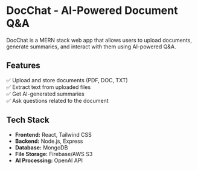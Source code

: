 # **DocChat - AI-Powered Document Q&A**  

DocChat is a MERN stack web app that allows users to upload documents, generate summaries, and interact with them using AI-powered Q&A.  

## **Features**  
✅ Upload and store documents (PDF, DOC, TXT)  
✅ Extract text from uploaded files  
✅ Get AI-generated summaries  
✅ Ask questions related to the document  

## **Tech Stack**  
- **Frontend:** React, Tailwind CSS  
- **Backend:** Node.js, Express  
- **Database:** MongoDB  
- **File Storage:** Firebase/AWS S3  
- **AI Processing:** OpenAI API  